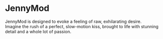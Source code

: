 # JennyMod
JennyMod is designed to evoke a feeling of raw, exhilarating desire. Imagine the rush of a perfect, slow-motion kiss, brought to life with stunning detail and a whole lot of passion.
